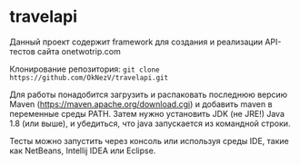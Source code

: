 # travelapi

Данный проект содержит framework для создания и реализации API-тестов сайта onetwotrip.com

Клонирование репозитория: ```git clone https://github.com/OkNezV/travelapi.git```

Для работы понадобится загрузить и распаковать последнюю версию Maven (https://maven.apache.org/download.cgi) и добавить maven в переменные среды PATH. Затем нужно установить JDK (не JRE!) Java 1.8 (или выше), и убедиться, что java запускается из командной строки.

Тесты можно запустить через консоль или используя среды IDE, такие как NetBeans, Intellij IDEA или Eclipse.